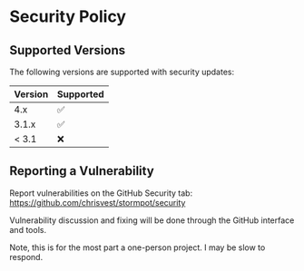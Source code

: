 # Security Policy

## Supported Versions

The following versions are supported with security updates:

| Version | Supported          |
| ------- | ------------------ |
| 4.x     | :white_check_mark: |
| 3.1.x   | :white_check_mark: |
| < 3.1   | :x:                |

## Reporting a Vulnerability

Report vulnerabilities on the GitHub Security tab: https://github.com/chrisvest/stormpot/security

Vulnerability discussion and fixing will be done through the GitHub interface and tools.

Note, this is for the most part a one-person project.
I may be slow to respond.
